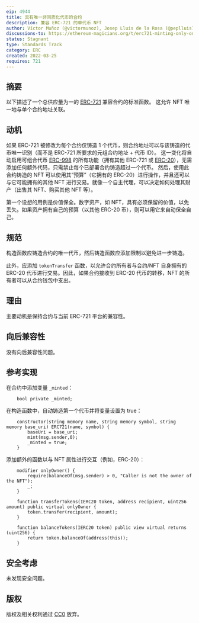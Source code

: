 ```yaml
---
eip: 4944
title: 具有唯一非同质化代币的合约
description: 兼容 ERC-721 的单代币 NFT
author: Víctor Muñoz (@victormunoz), Josep Lluis de la Rosa (@peplluis7), Andres El-Fakdi (@Bluezfish)
discussions-to: https://ethereum-magicians.org/t/erc721-minting-only-one-token/8602/2
status: Stagnant
type: Standards Track
category: ERC
created: 2022-03-25
requires: 721
---
```


## 摘要

以下描述了一个总供应量为一的 [ERC-721](./eip-721.md) 兼容合约的标准函数。
这允许 NFT 唯一地与单个合约地址关联。

## 动机

如果 ERC-721 被修改为每个合约仅铸造 1 个代币，则合约地址可以与该铸造的代币唯一识别（而不是 ERC-721 所要求的元组合约地址 + 代币 ID）。
这一变化将自动启用可组合代币 [ERC-998](./eip-998.md) 的所有功能（拥有其他 ERC-721 或 [ERC-20](./erc-20.md)），无需添加任何额外代码，只需禁止每个已部署合约铸造超过一个代币。
然后，使用此合约铸造的 NFT 可以使用其“预算”（它拥有的 ERC-20）进行操作，并且还可以与它可能拥有的其他 NFT 进行交易。就像一个自主代理，可以决定如何处理其财产（出售其 NFT、购买其他 NFT 等）。

第一个设想的用例是价值保全。数字资产，如 NFT，具有必须保留的价值，以免丢失。如果资产拥有自己的预算（以其他 ERC-20 币），则可以用它来自动保全自己。

## 规范

构造函数应铸造合约的唯一代币，然后铸造函数应添加限制以避免进一步铸造。

此外，应添加 `tokenTransfer` 函数，以允许合约所有者与合约/NFT 自身拥有的 ERC-20 代币进行交易。因此，如果合约接收到 ERC-20 代币的转移，NFT 的所有者可以从合约钱包中支出。

## 理由

主要动机是保持合约与当前 ERC-721 平台的兼容性。

## 向后兼容性

没有向后兼容性问题。

## 参考实现

在合约中添加变量 `_minted`：

``` solidity
    bool private _minted;
```

在构造函数中，自动铸造第一个代币并将变量设置为 true：

``` solidity
    constructor(string memory name, string memory symbol, string memory base_uri) ERC721(name, symbol) {
        baseUri = base_uri;
        mint(msg.sender,0);
        _minted = true;
    }
```

添加额外的函数以与 NFT 属性进行交互（例如，ERC-20）：

``` solidity
    modifier onlyOwner() {
        require(balanceOf(msg.sender) > 0, "Caller is not the owner of the NFT");
        _;
    }

    function transferTokens(IERC20 token, address recipient, uint256 amount) public virtual onlyOwner {
        token.transfer(recipient, amount);
    }
	
    function balanceTokens(IERC20 token) public view virtual returns (uint256) {
        return token.balanceOf(address(this));
    }
```

## 安全考虑

未发现安全问题。

## 版权

版权及相关权利通过 [CC0](../LICENSE.md) 放弃。